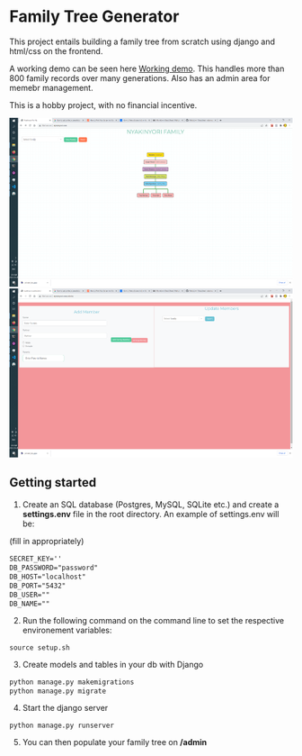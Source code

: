 # Family Tree Generator

This project entails building a family tree from scratch using django and html/css on the frontend.

A working demo can be seen here [Working demo](http://nyakinyori.com/). This handles more than 800 family records over many generations. Also has an admin area for memebr management.

This is a hobby project, with no financial incentive.

<img src="./static/Screenshot%20(2).png"  height="300">

<img src="./static/Screenshot%20(3).png"  height="300">

## Getting started

1. Create an SQL database (Postgres, MySQL, SQLite etc.) and create a **settings.env** file in the root directory. An example of settings.env will be:

(fill in appropriately)

```
SECRET_KEY=''
DB_PASSWORD="password"
DB_HOST="localhost"
DB_PORT="5432"
DB_USER=""
DB_NAME=""

```

2. Run the following command on the command line to set the respective environement variables:

```
source setup.sh
```

3. Create models and tables in your db with Django

```
python manage.py makemigrations
python manage.py migrate
```

4. Start the django server

```
python manage.py runserver
```

5. You can then populate your family tree on **/admin**
